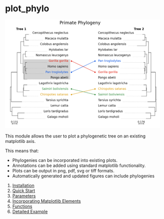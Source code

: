# plot_phylo
![Illustration](pages/examples/layered.png "Illustration")

This module allows the user to plot a phylogenetic tree on an existing matplotlib axis.

This means that:
* Phylogenies can be incorporated into existing plots.
* Annotations can be added using standard matplotlib functionality.
* Plots can be output in png, pdf, svg or tiff formats.
* Automatically generated and updated figures can include phylogenies

1. [Installation](pages/installation.md)
2. [Quick Start](pages/quickstart.md)
3. [Parameters](pages/parameters.md)
4. [Incorporating Matplotlib Elements](pages/matplotlib.md)
5. [Functions](pages/functions.html)
6. [Detailed Example](pages/detailed.md)

